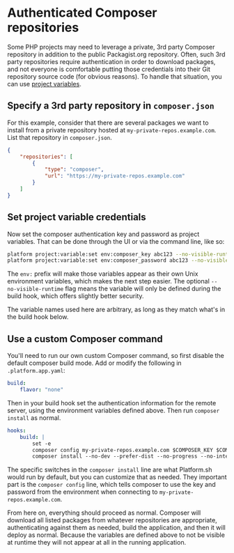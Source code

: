 # Authenticated Composer repositories

Some PHP projects may need to leverage a private, 3rd party Composer repository in addition to the public Packagist.org repository.  Often, such 3rd party repositories require authentication in order to download packages, and not everyone is comfortable putting those credentials into their Git repository source code (for obvious reasons).  To handle that situation, you can use [project variables]().

## Specify a 3rd party repository in `composer.json`

For this example, consider that there are several packages we want to install from a private repository hosted at `my-private-repos.example.com`.  List that repository in `composer.json`. 

```json
{
    "repositories": [
        {
            "type": "composer",
            "url": "https://my-private-repos.example.com"
        }
    ]
}
```

## Set project variable credentials

Now set the composer authentication key and password as project variables. That can be done through the UI or via the command line, like so:

```bash
platform project:variable:set env:composer_key abc123 --no-visible-runtime
platform project:variable:set env:composer_password abc123 --no-visible-runtime
```

The `env:` prefix will make those variables appear as their own Unix environment variables, which makes the next step easier.  The optional `--no-visible-runtime` flag means the variable will only be defined during the build hook, which offers slightly better security.

The variable names used here are arbitrary, as long as they match what's in the build hook below.

## Use a custom Composer command

You'll need to run our own custom Composer command, so first disable the default composer build mode.  Add or modify the following in `.platform.app.yaml`:  

```yaml
build:
    flavor: "none"
```

Then in your build hook set the authentication information for the remote server, using the environment variables defined above.  Then run `composer install` as normal.


```yaml
hooks:
    build: |
        set -e
        composer config my-private-repos.example.com $COMPOSER_KEY $COMPOSER_PASSWORD
        composer install --no-dev --prefer-dist --no-progress --no-interaction --optimize-autoloader
  ```

The specific switches in the `composer install` line are what Platform.sh would run by default, but you can customize that as needed.  They important part is the `composer config` line, which tells composer to use the key and password from the environment when connecting to `my-private-repos.example.com`.

From here on, everything should proceed as normal.  Composer will download all listed packages from whatever repositories are appropriate, authenticating against them as needed, build the application, and then it will deploy as normal.  Because the variables are defined above to not be visible at runtime they will not appear at all in the running application.
